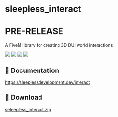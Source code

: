 # sleepless_interact

# PRE-RELEASE

A FiveM library for creating 3D DUI world interactions

![](https://img.shields.io/github/downloads/Sleepless-Development/sleepless_interact/total?logo=github)
![](https://img.shields.io/github/downloads/Sleepless-Development/sleepless_interact/latest/total?logo=github)
![](https://img.shields.io/github/contributors/Sleepless-Development/sleepless_interact?logo=github)
![](https://img.shields.io/github/v/release/Sleepless-Development/sleepless_interact?logo=github)

## 📃 Documentation

https://sleeplessdevelopment.dev/interact

## 💾 Download

[seleepless_interact.zip](https://github.com/Sleepless-Development/sleepless_interact/releases/download/latest/sleepless_interact.zip)
